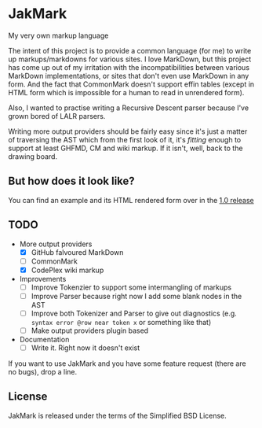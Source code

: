 JakMark
=======

My very own markup language

The intent of this project is to provide a common language (for me) to write up markups/markdowns for various sites. I love MarkDown, but this project has come up out of my irritation with the incompatibilities between various MarkDown implementations, or sites that don't even use MarkDown in any form. And the fact that CommonMark doesn't support effin tables (except in HTML form which is impossible for a human to read in unrendered form).

Also, I wanted to practise writing a Recursive Descent parser because I've grown bored of LALR parsers.

Writing more output providers should be fairly easy since it's just a matter of traversing the AST which from the first look of it, it's *fitting* enough to support at least GHFMD, CM and wiki markup. If it isn't, well, back to the drawing board.

But how does it look like?
--------------------------

You can find an example and its HTML rendered form over in the [1.0 release](https://github.com/alzwded/JakMark/releases/tag/1.0)

TODO
----

* More output providers
  - [x] GitHub falvoured MarkDown
  - [ ] CommonMark
  - [x] CodePlex wiki markup
* Improvements
  - [ ] Improve Tokenzier to support some intermangling of markups
  - [ ] Improve Parser because right now I add some blank nodes in the AST
  - [ ] Improve both Tokenizer and Parser to give out diagnostics (e.g. `syntax error @row near token x` or something like that)
  - [ ] Make output providers plugin based
* Documentation
  - [ ] Write it. Right now it doesn't exist

If you want to use JakMark and you have some feature request (there are no bugs), drop a line.

License
-------

JakMark is released under the terms of the Simplified BSD License.
